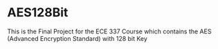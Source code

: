 # AES128Bit
This is the Final Project for the ECE 337 Course which contains the AES (Advanced Encryption Standard) with 128 bit Key
